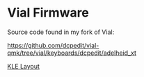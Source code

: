 # Vial Firmware
Source code found in my fork of Vial:

https://github.com/dcpedit/vial-qmk/tree/vial/keyboards/dcpedit/adelheid_xt

[KLE Layout](http://www.keyboard-layout-editor.com/#/gists/9caebae5af1b5afd55ecb723179019c4)